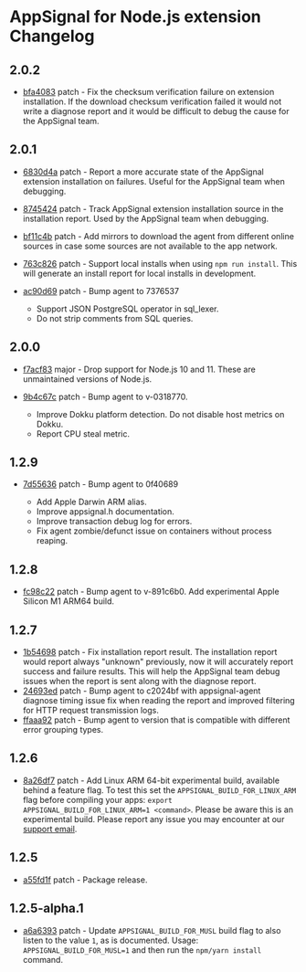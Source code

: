 # AppSignal for Node.js extension Changelog

## 2.0.2

- [bfa4083](https://github.com/appsignal/appsignal-nodejs/commit/bfa40837d6bf3ff0558dd01f3e4705bcfd304340) patch - Fix the checksum verification failure on extension installation. If the download checksum verification failed it would not write a diagnose report and it would be difficult to debug the cause for the AppSignal team.

## 2.0.1

- [6830d4a](https://github.com/appsignal/appsignal-nodejs/commit/6830d4a6ab10ac533e9ce2556d09ce887e9f9dd1) patch - Report a more accurate state of the AppSignal extension installation on failures. Useful for the AppSignal team when debugging.
- [8745424](https://github.com/appsignal/appsignal-nodejs/commit/874542478cbf45e11ea6cc8042cfe3abfec5c014) patch - Track AppSignal extension installation source in the installation report. Used by the AppSignal team when debugging.
- [bf11c4b](https://github.com/appsignal/appsignal-nodejs/commit/bf11c4b801b0dd23537d479c84876b7ce53456c9) patch - Add mirrors to download the agent from different online sources in case some sources are not available to the app network.
- [763c826](https://github.com/appsignal/appsignal-nodejs/commit/763c826c067ba4933d3eb645a77b3dfeb4a5e28a) patch - Support local installs when using `npm run install`. This will generate an install report for local installs in development.
- [ac90d69](https://github.com/appsignal/appsignal-nodejs/commit/ac90d697d40e6dd8eafe7ef1ea9d512fd3cdd7c0) patch - Bump agent to 7376537
  
  - Support JSON PostgreSQL operator in sql_lexer.
  - Do not strip comments from SQL queries.

## 2.0.0

- [f7acf83](https://github.com/appsignal/appsignal-nodejs/commit/f7acf8396d10af361fb1fd515942a8eae319af33) major - Drop support for Node.js 10 and 11. These are unmaintained versions of Node.js.
- [9b4c67c](https://github.com/appsignal/appsignal-nodejs/commit/9b4c67c7c95060c064396611bdd81f339b999d7b) patch - Bump agent to v-0318770.
  
  - Improve Dokku platform detection. Do not disable host metrics on
    Dokku.
  - Report CPU steal metric.

## 1.2.9

- [7d55636](https://github.com/appsignal/appsignal-nodejs/commit/7d55636f74d5280317df7719ddd3933bbebb5e6e) patch - Bump agent to 0f40689
  
  - Add Apple Darwin ARM alias.
  - Improve appsignal.h documentation.
  - Improve transaction debug log for errors.
  - Fix agent zombie/defunct issue on containers without process reaping.

## 1.2.8

- [fc98c22](https://github.com/appsignal/appsignal-nodejs/commit/fc98c22ded10b836ed527fbd57bf3046107e0578) patch - Bump agent to v-891c6b0. Add experimental Apple Silicon M1 ARM64 build.

## 1.2.7

- [1b54698](https://github.com/appsignal/appsignal-nodejs/commit/1b54698178414559878ea1bba51408eac03600e3) patch - Fix installation report result. The installation report would report always "unknown" previously, now it will accurately report success and failure results. This will help the AppSignal team debug issues when the report is sent along with the diagnose report.
- [24693ed](https://github.com/appsignal/appsignal-nodejs/commit/24693ed75a2a6a4895764386c9af9de3a1189290) patch - Bump agent to c2024bf with appsignal-agent diagnose timing issue fix when reading the report and improved filtering for HTTP request transmission logs.
- [ffaaa92](https://github.com/appsignal/appsignal-nodejs/commit/ffaaa9259af0e7881aca505f7e70cf1a14d00b12) patch - Bump agent to version that is compatible with different error grouping types.

## 1.2.6

- [8a26df7](https://github.com/appsignal/appsignal-nodejs/commit/8a26df7974dbb2751acf561890118e4fb6d1812e) patch - Add Linux ARM 64-bit experimental build, available behind a feature flag. To test this set the `APPSIGNAL_BUILD_FOR_LINUX_ARM` flag before compiling your apps: `export APPSIGNAL_BUILD_FOR_LINUX_ARM=1 <command>`. Please be aware this is an experimental build. Please report any issue you may encounter at our [support email](mailto:support@appsignal.com).

## 1.2.5

- [a55fd1f](https://github.com/appsignal/appsignal-nodejs/commit/a55fd1f0d7aedc1d06024031db80ee4543b332bf) patch - Package release.

## 1.2.5-alpha.1

- [a6a6393](https://github.com/appsignal/appsignal-nodejs/commit/a6a6393ca3d6e2d6cfb82e46615d78c47a7c6fde) patch - Update `APPSIGNAL_BUILD_FOR_MUSL` build flag to also listen to the value `1`,
  as is documented. Usage: `APPSIGNAL_BUILD_FOR_MUSL=1` and then run the
  `npm/yarn install` command.
